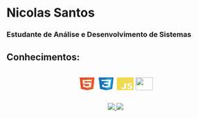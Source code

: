 # Nicolas Santos

### Estudante de Análise e Desenvolvimento de Sistemas

## Conhecimentos:

<div align="center" style="display: inline_block"><br>
  <img align="center" height="30" width="40" src="https://raw.githubusercontent.com/devicons/devicon/master/icons/html5/html5-original.svg">
  <img align="center" height="30" width="40" src="https://raw.githubusercontent.com/devicons/devicon/master/icons/css3/css3-original.svg">
  <img align="center" height="30" width="40" src="https://raw.githubusercontent.com/devicons/devicon/master/icons/javascript/javascript-plain.svg">          
  <img align="center" height="30" width="40" src="https://cdn.jsdelivr.net/gh/devicons/devicon/icons/mysql/mysql-original.svg"/>
</div>


##
<div align="center">
  <a href="https://github.com/NicolasNun">
  <img height="150em" src="https://github-readme-stats.vercel.app/api?username=NicolasNun&show_icons=true&theme=tokyonight&include_all_commits=true&count_private=true"/>
    <img height="150em" src="https://github-readme-stats.vercel.app/api/top-langs/?username=NicolasNun&layout=compact&langs_count=7&theme=tokyonight"/>  
</div>

